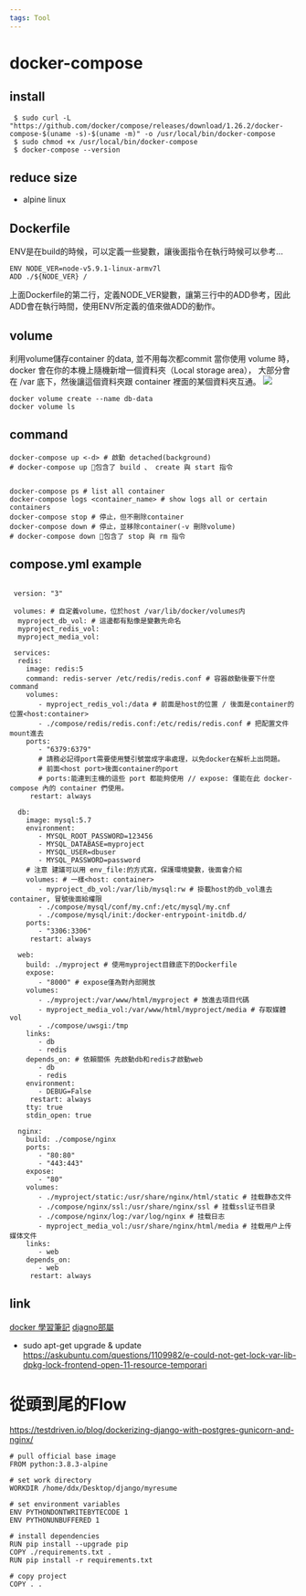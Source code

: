 ```yaml
---
tags: Tool
---
```


# docker-compose


## install

```
 $ sudo curl -L "https://github.com/docker/compose/releases/download/1.26.2/docker-compose-$(uname -s)-$(uname -m)" -o /usr/local/bin/docker-compose
 $ sudo chmod +x /usr/local/bin/docker-compose
 $ docker-compose --version
```

## reduce size
- alpine linux


## Dockerfile
ENV是在build的時候，可以定義一些變數，讓後面指令在執行時候可以參考...
```
ENV NODE_VER=node-v5.9.1-linux-armv7l
ADD ./${NODE_VER} /
```
上面Dockerfile的第二行，定義NODE_VER變數，讓第三行中的ADD參考，因此ADD會在執行時間，使用ENV所定義的值來做ADD的動作。



## volume
利用volume儲存container 的data, 並不用每次都commit
當你使用 volume 時，docker 會在你的本機上隨機新增一個資料夾（Local storage area），
大部分會在 /var 底下，然後讓這個資料夾跟 container 裡面的某個資料夾互通。
![](https://i.imgur.com/Bys65Mr.png)
```
docker volume create --name db-data
docker volume ls
```

## command

```
docker-compose up <-d> # 啟動 detached(background)
# docker-compose up 包含了 build 、 create 與 start 指令


docker-compose ps # list all container
docker-compose logs <container_name> # show logs all or certain containers
docker-compose stop # 停止，但不刪除container
docker-compose down # 停止，並移除container(-v 刪除volume)
# docker-compose down 包含了 stop 與 rm 指令
```


## compose.yml example

```

 version: "3"
 
 volumes: # 自定義volume，位於host /var/lib/docker/volumes内
  myproject_db_vol: # 這邊都有點像是變數先命名
  myproject_redis_vol: 
  myproject_media_vol: 
 
 services:
  redis:
    image: redis:5
    command: redis-server /etc/redis/redis.conf # 容器啟動後要下什麼command
    volumes:
       - myproject_redis_vol:/data # 前面是host的位置 / 後面是container的位置<host:container>
       - ./compose/redis/redis.conf:/etc/redis/redis.conf # 把配置文件mount進去
    ports:
       - "6379:6379"
       # 請務必記得port需要使用雙引號當成字串處理，以免docker在解析上出問題。
       # 前面<host port>後面container的port
       # ports:能連到主機的這些 port 都能夠使用 // expose: 僅能在此 docker-compose 內的 container 們使用。
     restart: always
 
  db:
    image: mysql:5.7
    environment:
       - MYSQL_ROOT_PASSWORD=123456 
       - MYSQL_DATABASE=myproject
       - MYSQL_USER=dbuser
       - MYSQL_PASSWORD=password 
    # 注意 建議可以用 env_file:的方式寫，保護環境變數，後面會介紹
    volumes: # 一樣<host: container>
       - myproject_db_vol:/var/lib/mysql:rw # 掛載host的db_vol進去container, 冒號後面給權限
       - ./compose/mysql/conf/my.cnf:/etc/mysql/my.cnf 
       - ./compose/mysql/init:/docker-entrypoint-initdb.d/ 
    ports:
       - "3306:3306" 
     restart: always
     
  web:
    build: ./myproject # 使用myproject目錄底下的Dockerfile
    expose:
       - "8000" # expose僅為對內部開放
    volumes:
       - ./myproject:/var/www/html/myproject # 放進去項目代碼
       - myproject_media_vol:/var/www/html/myproject/media # 存取媒體vol
       - ./compose/uwsgi:/tmp 
    links:
       - db
       - redis
    depends_on: # 依賴關係 先啟動db和redis才啟動web
       - db
       - redis
    environment:
       - DEBUG=False
     restart: always
    tty: true
    stdin_open: true
 
  nginx:
    build: ./compose/nginx
    ports:
       - "80:80"
       - "443:443"
    expose:
       - "80"
    volumes:
       - ./myproject/static:/usr/share/nginx/html/static # 挂载静态文件
       - ./compose/nginx/ssl:/usr/share/nginx/ssl # 挂载ssl证书目录
       - ./compose/nginx/log:/var/log/nginx # 挂载日志
       - myproject_media_vol:/usr/share/nginx/html/media # 挂载用户上传媒体文件
    links:
       - web
    depends_on:
       - web
     restart: always
```
 



## link 
[docker 學習筆記](https://peihsinsu.gitbooks.io/docker-note-book/content/)
[djagno部屬](https://zhuanlan.zhihu.com/p/145364353)





- sudo apt-get upgrade & update
https://askubuntu.com/questions/1109982/e-could-not-get-lock-var-lib-dpkg-lock-frontend-open-11-resource-temporari


# 從頭到尾的Flow
https://testdriven.io/blog/dockerizing-django-with-postgres-gunicorn-and-nginx/



```
# pull official base image
FROM python:3.8.3-alpine

# set work directory
WORKDIR /home/ddx/Desktop/django/myresume

# set environment variables
ENV PYTHONDONTWRITEBYTECODE 1
ENV PYTHONUNBUFFERED 1

# install dependencies
RUN pip install --upgrade pip
COPY ./requirements.txt .
RUN pip install -r requirements.txt

# copy project
COPY . .
```
